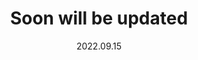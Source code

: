 ---
title: Soon will be updated
date: 2022.09.15
slug: 2-2
category: "2. Instructions: Language of the Computer"
---